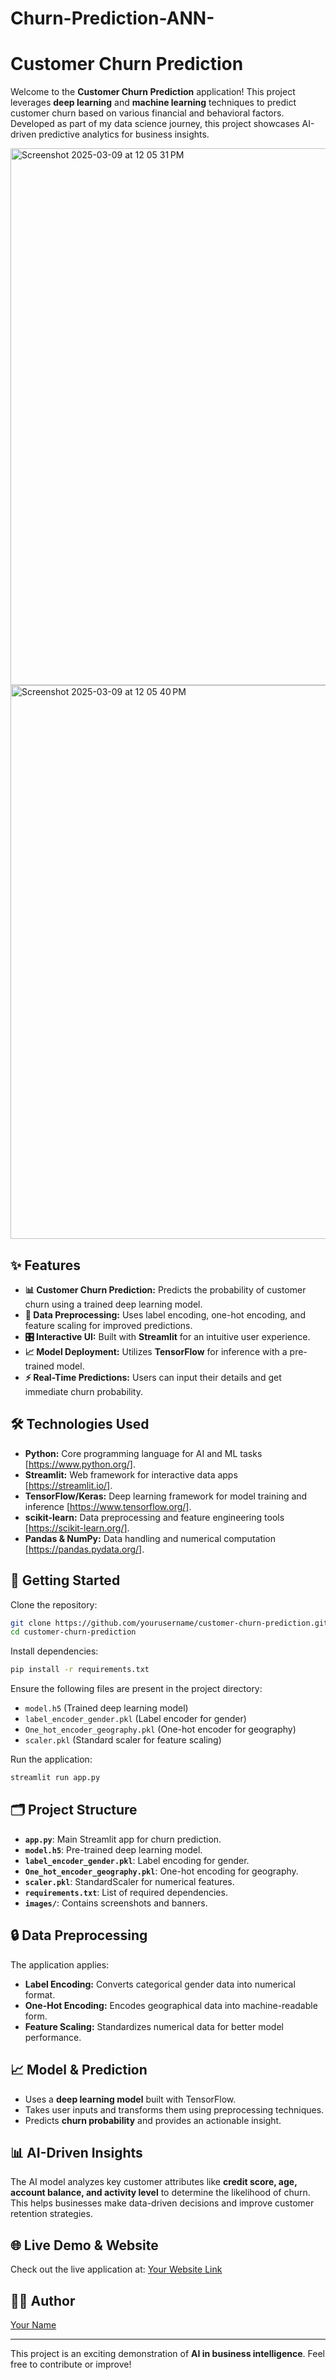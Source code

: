 # Churn-Prediction-ANN-

# Customer Churn Prediction

Welcome to the **Customer Churn Prediction** application! This project leverages **deep learning** and **machine learning** techniques to predict customer churn based on various financial and behavioral factors. Developed as part of my data science journey, this project showcases AI-driven predictive analytics for business insights.

<img width="859" alt="Screenshot 2025-03-09 at 12 05 31 PM" src="https://github.com/user-attachments/assets/17643bb4-22cf-4df4-b3b0-e3245e5bba35" />
<img width="886" alt="Screenshot 2025-03-09 at 12 05 40 PM" src="https://github.com/user-attachments/assets/8226dff1-c0e2-40b2-9985-5b8a1acaccd1" />


## ✨ Features
- **📊 Customer Churn Prediction:** Predicts the probability of customer churn using a trained deep learning model.
- **🔄 Data Preprocessing:** Uses label encoding, one-hot encoding, and feature scaling for improved predictions.
- **🎛️ Interactive UI:** Built with **Streamlit** for an intuitive user experience.
- **📈 Model Deployment:** Utilizes **TensorFlow** for inference with a pre-trained model.
- **⚡ Real-Time Predictions:** Users can input their details and get immediate churn probability.

## 🛠️ Technologies Used
- **Python:** Core programming language for AI and ML tasks [https://www.python.org/].
- **Streamlit:** Web framework for interactive data apps [https://streamlit.io/].
- **TensorFlow/Keras:** Deep learning framework for model training and inference [https://www.tensorflow.org/].
- **scikit-learn:** Data preprocessing and feature engineering tools [https://scikit-learn.org/].
- **Pandas & NumPy:** Data handling and numerical computation [https://pandas.pydata.org/].

## 🚀 Getting Started
Clone the repository:
```bash
git clone https://github.com/yourusername/customer-churn-prediction.git
cd customer-churn-prediction
```

Install dependencies:
```bash
pip install -r requirements.txt
```

Ensure the following files are present in the project directory:
- `model.h5` (Trained deep learning model)
- `label_encoder_gender.pkl` (Label encoder for gender)
- `One_hot_encoder_geography.pkl` (One-hot encoder for geography)
- `scaler.pkl` (Standard scaler for feature scaling)

Run the application:
```bash
streamlit run app.py
```

## 🗂️ Project Structure
- **`app.py`**: Main Streamlit app for churn prediction.
- **`model.h5`**: Pre-trained deep learning model.
- **`label_encoder_gender.pkl`**: Label encoding for gender.
- **`One_hot_encoder_geography.pkl`**: One-hot encoding for geography.
- **`scaler.pkl`**: StandardScaler for numerical features.
- **`requirements.txt`**: List of required dependencies.
- **`images/`**: Contains screenshots and banners.

## 🔒 Data Preprocessing
The application applies:
- **Label Encoding:** Converts categorical gender data into numerical format.
- **One-Hot Encoding:** Encodes geographical data into machine-readable form.
- **Feature Scaling:** Standardizes numerical data for better model performance.

## 📈 Model & Prediction
- Uses a **deep learning model** built with TensorFlow.
- Takes user inputs and transforms them using preprocessing techniques.
- Predicts **churn probability** and provides an actionable insight.

## 📊 AI-Driven Insights
The AI model analyzes key customer attributes like **credit score, age, account balance, and activity level** to determine the likelihood of churn. This helps businesses make data-driven decisions and improve customer retention strategies.

## 🌐 Live Demo & Website
Check out the live application at:
[Your Website Link](https://churnpredictionshivapro.streamlit.app/)


## 👨‍💻 Author
[Your Name](https://github.com/Shiva9565)

---
This project is an exciting demonstration of **AI in business intelligence**. Feel free to contribute or improve!


